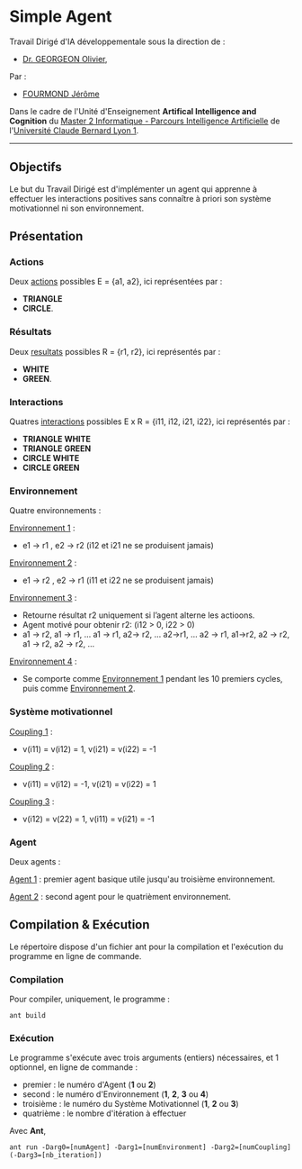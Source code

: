 # Simple Agent

Travail Dirigé d'IA développementale sous la direction de :
- [Dr. GEORGEON Olivier](http://oliviergeorgeon.com/),

Par : 
- [FOURMOND Jérôme](https://github.com/jfourmond/)

Dans le cadre de l'Unité d'Enseignement **Artifical Intelligence and Cognition** du [Master 2 Informatique - Parcours Intelligence Artificielle](http://master-info.univ-lyon1.fr/IA/) de l'[Université Claude Bernard Lyon 1](http://www.univ-lyon1.fr/).

---

## Objectifs
Le but du Travail Dirigé est d'implémenter un agent qui apprenne à effectuer les interactions positives sans connaître à priori son système motivationnel ni son environnement.

## Présentation

### Actions

Deux [actions](https://github.com/jfourmond/SimpleAgent/blob/master/SimpleAgent/src/action/Action.java) possibles E = {a1, a2}, ici représentées par :
- **TRIANGLE**
- **CIRCLE**.

### Résultats

Deux [resultats](https://github.com/jfourmond/SimpleAgent/blob/master/SimpleAgent/src/result/Result.java) possibles R = {r1, r2}, ici représentés par :
- **WHITE**
- **GREEN**.


### Interactions

Quatres [interactions](https://github.com/jfourmond/SimpleAgent/blob/master/SimpleAgent/src/interaction/Interaction.java) possibles E x R = {i11, i12, i21, i22}, ici représentés par :
- **TRIANGLE WHITE**
- **TRIANGLE GREEN**
- **CIRCLE WHITE**
- **CIRCLE GREEN**

### Environnement

Quatre environnements :

[Environnement 1](https://github.com/jfourmond/SimpleAgent/blob/master/SimpleAgent/src/environment/Env1.java) : 
- e1 -> r1 , e2 -> r2   (i12 et i21 ne se produisent jamais)

[Environnement 2](https://github.com/jfourmond/SimpleAgent/blob/master/SimpleAgent/src/environment/Env2.java) :
- e1 -> r2 , e2 -> r1   (i11 et i22 ne se produisent jamais)

[Environnement 3](https://github.com/jfourmond/SimpleAgent/blob/master/SimpleAgent/src/environment/Env3.java) :
- Retourne résultat r2 uniquement si l’agent alterne les actioons.
-  Agent motivé pour obtenir r2: (i12 > 0, i22 > 0)
- a1 -> r2, a1 -> r1, … a1 -> r1, a2-> r2, … a2->r1, … a2 -> r1, a1->r2, a2 -> r2, a1 -> r2, a2 -> r2, …

[Environnement 4](https://github.com/jfourmond/SimpleAgent/blob/master/SimpleAgent/src/environment/Env4.java) :
- Se comporte comme [Environnement 1](https://github.com/jfourmond/SimpleAgent/blob/master/SimpleAgent/src/environment/Env1.java) pendant les 10 premiers cycles, puis comme [Environnement 2](https://github.com/jfourmond/SimpleAgent/blob/master/SimpleAgent/src/environment/Env2.java).

### Système motivationnel

[Coupling 1](https://github.com/jfourmond/SimpleAgent/blob/master/SimpleAgent/src/coupling/Coupling1.java) :
- v(i11) = v(i12) = 1, v(i21) = v(i22) = -1

[Coupling 2](https://github.com/jfourmond/SimpleAgent/blob/master/SimpleAgent/src/coupling/Coupling2.java) :
- v(i11) = v(i12) = -1, v(i21) = v(i22) = 1

[Coupling 3](https://github.com/jfourmond/SimpleAgent/blob/master/SimpleAgent/src/coupling/Coupling3.java) :
- v(i12) = v(22) = 1, v(i11) = v(i21) = -1

### Agent

Deux agents :

[Agent 1](https://github.com/jfourmond/SimpleAgent/blob/master/SimpleAgent/src/agent/Agent1.java) : premier agent basique utile jusqu'au troisième environnement.

[Agent 2](https://github.com/jfourmond/SimpleAgent/blob/master/SimpleAgent/src/environment/Agent2.java) : second agent pour le quatrièment environnement.

## Compilation & Exécution

Le répertoire dispose d'un fichier ant pour la compilation et l'exécution du programme en ligne de commande.

### Compilation

Pour compiler, uniquement, le programme :

	ant build

### Exécution

Le programme s'exécute avec trois arguments (entiers) nécessaires, et 1 optionnel, en ligne de commande :
- premier : le numéro d'Agent (**1** ou **2**)
- second : le numéro d'Environnement (**1**, **2**, **3** ou **4**)
- troisième : le numéro du Système Motivationnel (**1**, **2** ou **3**)
- quatrième : le nombre d'itération à effectuer

Avec **Ant**,

	ant run -Darg0=[numAgent] -Darg1=[numEnvironment] -Darg2=[numCoupling] (-Darg3=[nb_iteration])